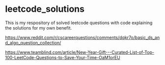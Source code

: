 # leetcode_solutions

This is my respository of solved leetcode questions with code explaining the solutions for my own benefit.


https://www.reddit.com/r/cscareerquestions/comments/dqkr7o/basic_ds_and_algo_question_collection/


https://www.teamblind.com/article/New-Year-Gift---Curated-List-of-Top-100-LeetCode-Questions-to-Save-Your-Time-OaM1orEU

